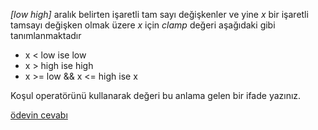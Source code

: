 _[low high]_ aralık belirten işaretli tam sayı değişkenler ve yine _x_ bir işaretli tamsayı değişken olmak üzere _x_ için _clamp_ değeri aşağıdaki gibi tanımlanmaktadır

+ x < low ise low
+ x > high ise high
+ x >= low && x <= high ise x

Koşul operatörünü kullanarak değeri bu anlama gelen bir ifade yazınız.

[ödevin cevabı](https://vimeo.com/455273758)
